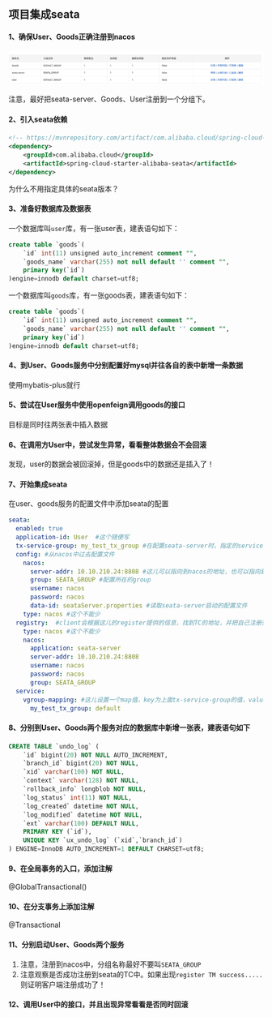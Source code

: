 ## 项目集成seata



#### 1、确保User、Goods正确注册到nacos

![avatar](../images/WechatIMG561.png)

注意，最好把seata-server、Goods、User注册到一个分组下。



#### 2、引入seata依赖

```xml
<!-- https://mvnrepository.com/artifact/com.alibaba.cloud/spring-cloud-starter-alibaba-seata -->
<dependency>
    <groupId>com.alibaba.cloud</groupId>
    <artifactId>spring-cloud-starter-alibaba-seata</artifactId>
</dependency>
```

为什么不用指定具体的seata版本？

#### 3、准备好数据库及数据表

一个数据库叫`user`库，有一张user表，建表语句如下：

```sql
create table `goods`(
	`id` int(11) unsigned auto_increment comment "",
	`goods_name` varchar(255) not null default '' comment "",
	primary key(`id`)
)engine=innodb default charset=utf8;
```



一个数据库叫`goods`库，有一张goods表，建表语句如下：

```sql
create table `goods`(
	`id` int(11) unsigned auto_increment comment "",
	`goods_name` varchar(255) not null default '' comment "",
	primary key(`id`)
)engine=innodb default charset=utf8;
```



#### 4、到User、Goods服务中分别配置好mysql并往各自的表中新增一条数据

使用mybatis-plus就行 



#### 5、尝试在User服务中使用openfeign调用goods的接口

目标是同时往两张表中插入数据



#### 6、在调用方User中，尝试发生异常，看看整体数据会不会回滚

发现，user的数据会被回滚掉，但是goods中的数据还是插入了！



#### 7、开始集成seata

在user、goods服务的配置文件中添加seata的配置

```yaml
seata:
  enabled: true
  application-id: User  #这个随便写
  tx-service-group: my_test_tx_group #在配置seata-server时，指定的service.vgroupMapping.my_test_tx_group中的my_test_tx_group一致
  config: #从nacos中过去配置文件
    nacos:
      server-addr: 10.10.210.24:8808 #这儿可以指向到nacos的地址，也可以指向到nacos的上层nginx的地址，端口是8808端口是nginx反向代理nacos8848端口端口。
      group: SEATA_GROUP #配置所在的group
      username: nacos
      password: nacos
      data-id: seataServer.properties #读取seata-server启动的配置文件
    type: nacos #这个不能少
  registry:  #client会根据这儿的register提供的信息，找到TC的地址，并把自己注册到TC中去
    type: nacos #这个不能少
    nacos:
      application: seata-server
      server-addr: 10.10.210.24:8808
      username: nacos
      password: nacos
      group: SEATA_GROUP
  service:
    vgroup-mapping: #这儿设置一个map值，key为上面tx-service-group的值，value为register.conf中cluster的值、也同配置到nacos中service.vgroupMapping.key=这个的值
      my_test_tx_group: default
```



#### 8、分别到User、Goods两个服务对应的数据库中新增一张表，建表语句如下

```sql
CREATE TABLE `undo_log` (
	`id` bigint(20) NOT NULL AUTO_INCREMENT,
	`branch_id` bigint(20) NOT NULL,
	`xid` varchar(100) NOT NULL,
	`context` varchar(128) NOT NULL,
	`rollback_info` longblob NOT NULL,
	`log_status` int(11) NOT NULL,
	`log_created` datetime NOT NULL,
	`log_modified` datetime NOT NULL,
	`ext` varchar(100) DEFAULT NULL,
	PRIMARY KEY (`id`),
	UNIQUE KEY `ux_undo_log` (`xid`,`branch_id`)
) ENGINE=InnoDB AUTO_INCREMENT=1 DEFAULT CHARSET=utf8;
```



#### 9、在全局事务的入口，添加注解

@GlobalTransactional()



#### 10、在分支事务上添加注解

@Transactional



#### 11、分别启动User、Goods两个服务

1. 注意，注册到nacos中，分组名称最好不要叫`SEATA_GROUP`
1. 注意观察是否成功注册到seata的TC中。如果出现`register TM success.....`则证明客户端注册成功了！



#### 12、调用User中的接口，并且出现异常看看是否同时回滚







